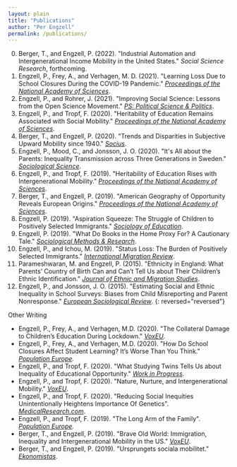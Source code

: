 ```yaml
---
layout: plain
title: "Publications"
author: "Per Engzell"
permalink: /publications/
---
```


0. Berger, T., and Engzell, P. (2022). "Industrial Automation and Intergenerational Income Mobility in the United States." *Social Science Research*, forthcoming. 
0. Engzell, P., Frey, A., and Verhagen, M. D. (2021). "Learning Loss Due to School Closures During the COVID-19 Pandemic." [*Proceedings of the National Academy of Sciences*](https://doi.org/10.1073/pnas.2022376118).
0. Engzell, P., and Rohrer, J. (2021). "Improving Social Science: Lessons from the Open Science Movement." [*PS: Political Science & Politics*](https://doi.org/10.1017/S1049096520000967).
0. Engzell, P., and Tropf, F. (2020). "Heritability of Education Remains Associated with Social Mobility." [*Proceedings of the National Academy of Sciences*](https://doi.org/10.1073/pnas.2017308117).
0. Berger, T., and Engzell, P. (2020). "Trends and Disparities in Subjective Upward Mobility since 1940." [*Socius*](https://doi.org/10.1177/2378023120951139).
0. Engzell, P., Mood, C., and Jonsson, J. O. (2020). "It's All about the Parents: Inequality Transmission across Three Generations in Sweden." [*Sociological Science*](https://doi.org/10.15195/v7.a10).
0. Engzell, P., and Tropf, F. (2019). "Heritability of Education Rises with Intergenerational Mobility." [*Proceedings of the National Academy of Sciences*](https://doi.org/10.1073/pnas.1912998116).
0. Berger, T., and Engzell, P. (2019). "American Geography of Opportunity Reveals European Origins." [*Proceedings of the National Academy of Sciences*](https://doi.org/10.1073/pnas.1810893116).
0. Engzell, P. (2019). "Aspiration Squeeze: The Struggle of Children to Positively Selected Immigrants." [*Sociology of Education*](https://doi.org/10.1177/0038040718822573).
0. Engzell, P. (2019). "What Do Books in the Home Proxy For? A Cautionary Tale." [*Sociological Methods & Research*](https://doi.org/10.1177/0049124119826143).
0. Engzell, P., and Ichou, M. (2019). "Status Loss: The Burden of Positively Selected Immigrants." [*International Migration Review*](https://doi.org/10.1177/0197918319850756).
0. Parameshwaran, M. and Engzell, P. (2015). "Ethnicity in England: What Parents’ Country of Birth Can and Can’t Tell Us about Their Children’s Ethnic Identification." [*Journal of Ethnic and Migration Studies*](https://doi.org/10.1080/1369183X.2014.920690).
0. Engzell, P., and Jonsson, J. O. (2015). "Estimating Social and Ethnic Inequality in School Surveys: Biases from Child Misreporting and Parent Nonresponse." [*European Sociological Review*](https://doi.org/10.1093/esr/jcv005).
{: reversed="reversed"}

Other Writing
- Engzell, P., Frey, A., and Verhagen, M.D. (2020). "The Collateral Damage to Children’s Education During Lockdown." [*VoxEU*](https://voxeu.org/article/collateral-damage-children-s-education-during-lockdown).
- Engzell, P., Frey, A., and Verhagen, M.D. (2020). "How Do School Closures Affect Student Learning? It’s Worse Than You Think." [*Population Europe*](https://population-europe.eu/research/policy-insights/how-do-school-closures-affect-student-learning-its-worse-you-think).
- Engzell, P., and Tropf, F. (2020). "What Studying Twins Tells Us about Inequality of Educational Opportunity." [*Work in Progress*](http://www.wipsociology.org/2020/03/26/what-studying-twins-tells-us-about-inequality-of-educational-opportunity/).
- Engzell, P., and Tropf, F. (2020). "Nature, Nurture, and Intergenerational Mobility." [*VoxEU*](https://voxeu.org/article/nature-nurture-and-intergenerational-mobility).
- Engzell, P., and Tropf, F. (2020). "Reducing Social Inequities Unintentionally Heightens Importance Of Genetics". [*MedicalResearch.com*](https://medicalresearch.com/genetic-research/education-reducing-social-inequities-unintentionally-heightens-importance-of-genetics/52857/).
- Engzell, P., and Tropf, F. (2019). "The Long Arm of the Family". [*Population Europe*](https://population-europe.eu/pop-digest/long-arm-family).
- Berger, T., and Engzell, P. (2019). "Brave Old World: Immigration, Inequality and Intergenerational Mobility in the US." [*VoxEU*](https://voxeu.org/article/immigration-inequality-and-intergenerational-mobility-us).
- Berger, T., and Engzell, P. (2019). "Ursprungets sociala mobilitet." [*Ekonomistas*](https://ekonomistas.se/2019/03/18/gastinlagg-ursprungets-sociala-mobilitet/).
